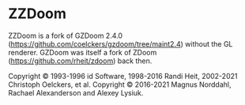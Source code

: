 # ZZDoom
 ZZDoom is a fork of GZDoom 2.4.0 (https://github.com/coelckers/gzdoom/tree/maint2.4) without the GL renderer.
 GZDoom was itself a fork of ZDoom (https://github.com/rheit/zdoom) back then.

 Copyright © 1993-1996 id Software, 1998-2016 Randi Heit, 2002-2021 Christoph Oelckers, et al.
 Copyright © 2016-2021 Magnus Norddahl, Rachael Alexanderson and Alexey Lysiuk.